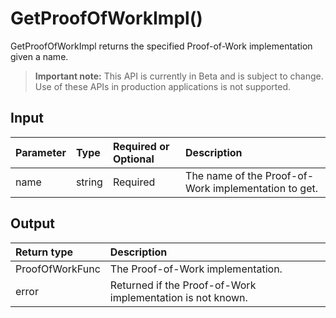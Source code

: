 # GetProofOfWorkImpl()
GetProofOfWorkImpl returns the specified Proof-of-Work implementation given a name.
> **Important note:** This API is currently in Beta and is subject to change. Use of these APIs in production applications is not supported.


## Input

| Parameter       | Type | Required or Optional | Description |
|:---------------|:--------|:--------| :--------|
| name | string | Required | The name of the Proof-of-Work implementation to get.  |




## Output

| Return type     | Description |
|:---------------|:--------|
| ProofOfWorkFunc | The Proof-of-Work implementation. |
| error | Returned if the Proof-of-Work implementation is not known. |



